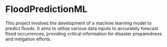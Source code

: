 # FloodPredictionML
This project involves the development of a machine learning model to predict floods. It aims to utilize various data inputs to accurately forecast flood occurrences, providing critical information for disaster preparedness and mitigation efforts.
